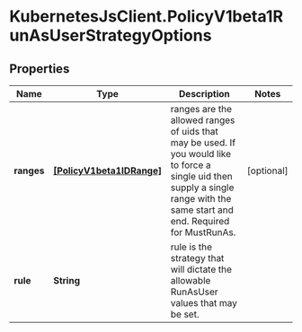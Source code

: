 # KubernetesJsClient.PolicyV1beta1RunAsUserStrategyOptions

## Properties
Name | Type | Description | Notes
------------ | ------------- | ------------- | -------------
**ranges** | [**[PolicyV1beta1IDRange]**](PolicyV1beta1IDRange.md) | ranges are the allowed ranges of uids that may be used. If you would like to force a single uid then supply a single range with the same start and end. Required for MustRunAs. | [optional] 
**rule** | **String** | rule is the strategy that will dictate the allowable RunAsUser values that may be set. | 


